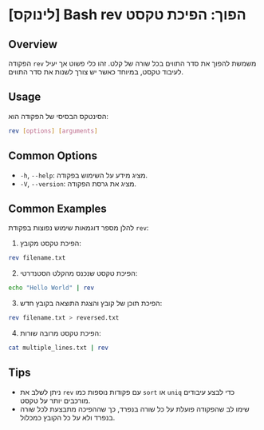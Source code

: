 # [לינוקס] Bash rev הפוך: הפיכת טקסט

## Overview
הפקודה `rev` משמשת להפוך את סדר התווים בכל שורה של קלט. זהו כלי פשוט אך יעיל לעיבוד טקסט, במיוחד כאשר יש צורך לשנות את סדר התווים.

## Usage
הסינטקס הבסיסי של הפקודה הוא:

```bash
rev [options] [arguments]
```

## Common Options
- `-h`, `--help`: מציג מידע על השימוש בפקודה.
- `-V`, `--version`: מציג את גרסת הפקודה.

## Common Examples
להלן מספר דוגמאות שימוש נפוצות בפקודת `rev`:

1. הפיכת טקסט מקובץ:
```bash
rev filename.txt
```

2. הפיכת טקסט שנכנס מהקלט הסטנדרטי:
```bash
echo "Hello World" | rev
```

3. הפיכת תוכן של קובץ והצגת התוצאה בקובץ חדש:
```bash
rev filename.txt > reversed.txt
```

4. הפיכת טקסט מרובה שורות:
```bash
cat multiple_lines.txt | rev
```

## Tips
- ניתן לשלב את `rev` עם פקודות נוספות כמו `sort` או `uniq` כדי לבצע עיבודים מורכבים יותר על טקסט.
- שימו לב שהפקודה פועלת על כל שורה בנפרד, כך שההפיכה מתבצעת לכל שורה בנפרד ולא על כל הקובץ כמכלול.